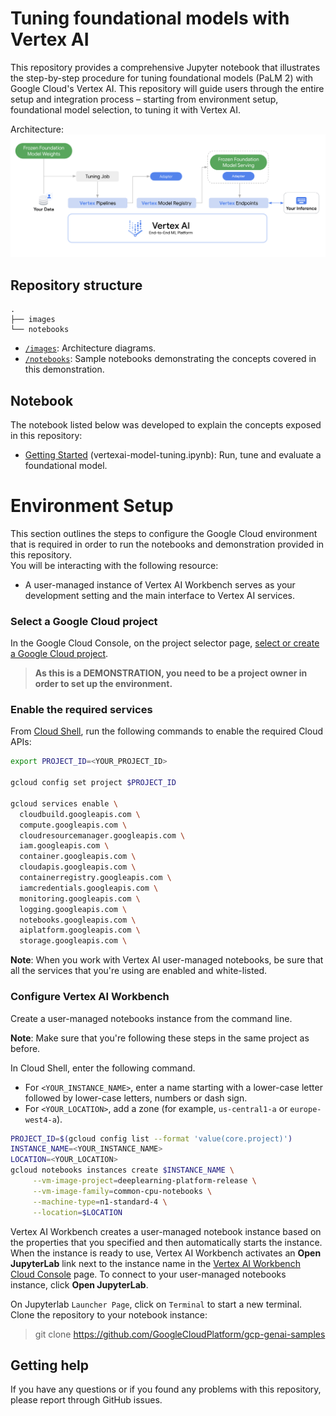 # Tuning foundational models with Vertex AI

This repository provides a comprehensive Jupyter notebook that illustrates the step-by-step procedure for tuning foundational models (PaLM 2) with Google Cloud's Vertex AI. This repository will guide users through the entire setup and integration process – starting from environment setup, foundational model selection, to tuning it with Vertex AI.

Architecture:    
![Architecture](images/architecture.png "Architecture")


## Repository structure

```
.
├── images
└── notebooks
```

- [`/images`](/images): Architecture diagrams.  
- [`/notebooks`](/notebooks): Sample notebooks demonstrating the concepts covered in this demonstration.  


## Notebook

The notebook listed below was developed to explain the concepts exposed in this repository:  
- [Getting Started](/notebooks/vertexai-model-tuning.ipynb) (vertexai-model-tuning.ipynb): Run, tune and evaluate a foundational model.


# Environment Setup

This section outlines the steps to configure the Google Cloud environment that is required in order to run the notebooks and demonstration provided in this repository.  
You will be interacting with the following resource:
 - A user-managed instance of Vertex AI Workbench serves as your development setting and the main interface to Vertex AI services.  
 

### Select a Google Cloud project

In the Google Cloud Console, on the project selector page, [select or create a Google Cloud project](https://console.cloud.google.com/projectselector2).  
> **As this is a DEMONSTRATION, you need to be a project owner in order to set up the environment.**


### Enable the required services

From [Cloud Shell](https://cloud.google.com/shell/docs/using-cloud-shelld.google.com/shell/docs/using-cloud-shell), run the following commands to enable the required Cloud APIs:

```bash
export PROJECT_ID=<YOUR_PROJECT_ID>
 
gcloud config set project $PROJECT_ID
 
gcloud services enable \
  cloudbuild.googleapis.com \
  compute.googleapis.com \
  cloudresourcemanager.googleapis.com \
  iam.googleapis.com \
  container.googleapis.com \
  cloudapis.googleapis.com \
  containerregistry.googleapis.com \
  iamcredentials.googleapis.com \
  monitoring.googleapis.com \
  logging.googleapis.com \
  notebooks.googleapis.com \
  aiplatform.googleapis.com \
  storage.googleapis.com \
```

**Note**: When you work with Vertex AI user-managed notebooks, be sure that all the services that you're using are enabled and white-listed.

### Configure Vertex AI Workbench

Create a user-managed notebooks instance from the command line.
 
**Note**: Make sure that you're following these steps in the same project as before.
 
In Cloud Shell, enter the following command.  
 - For `<YOUR_INSTANCE_NAME>`, enter a name starting with a lower-case letter followed by lower-case letters, numbers or dash sign.  
 - For `<YOUR_LOCATION>`, add a zone (for example, `us-central1-a` or `europe-west4-a`).

```bash
PROJECT_ID=$(gcloud config list --format 'value(core.project)')
INSTANCE_NAME=<YOUR_INSTANCE_NAME>
LOCATION=<YOUR_LOCATION>
gcloud notebooks instances create $INSTANCE_NAME \
     --vm-image-project=deeplearning-platform-release \
     --vm-image-family=common-cpu-notebooks \
     --machine-type=n1-standard-4 \
     --location=$LOCATION
```

Vertex AI Workbench creates a user-managed notebook instance based on the properties that you specified and then automatically starts the instance. When the instance is ready to use, Vertex AI Workbench activates an **Open JupyterLab** link next to the instance name in the [Vertex AI Workbench Cloud Console](https://console.cloud.google.com/vertex-ai/workbench/user-managed) page. To connect to your user-managed notebooks instance, click **Open JupyterLab**.

On Jupyterlab `Launcher Page`, click on `Terminal` to start a new terminal.  
Clone the repository to your notebook instance:

> git clone https://github.com/GoogleCloudPlatform/gcp-genai-samples


## Getting help

If you have any questions or if you found any problems with this repository, please report through GitHub issues.
